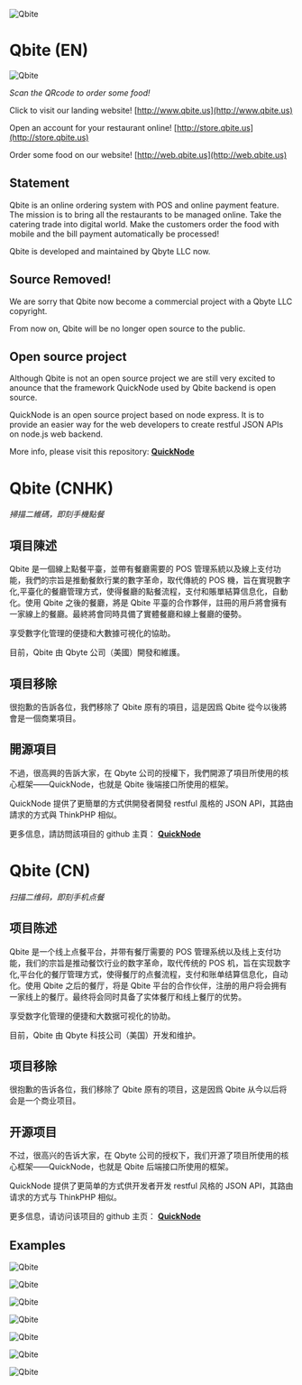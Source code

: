 ![Qbite](https://wap.qbite.us/favicon.png 'Qbite, faster order')

# Qbite (EN)

![Qbite](https://github-devilyouwei.oss-us-west-1.aliyuncs.com/qbite/qbite%20qrcode.jpg)

_Scan the QRcode to order some food!_

Click to visit our landing website! [http://www.qbite.us](http://www.qbite.us)

Open an account for your restaurant online! [http://store.qbite.us](http://store.qbite.us)

Order some food on our website! [http://web.qbite.us](http://web.qbite.us)

## Statement

Qbite is an online ordering system with POS and online payment feature. The mission is to bring all the restaurants to be managed online. Take the catering trade into digital world. Make the customers order the food with mobile and the bill payment automatically be processed!

Qbite is developed and maintained by Qbyte LLC now.

## Source Removed!

We are sorry that Qbite now become a commercial project with a Qbyte LLC copyright.

From now on, Qbite will be no longer open source to the public.

## Open source project

Although Qbite is not an open source project we are still very excited to anounce that the framework QuickNode used by Qbite backend is open source.

QuickNode is an open source project based on node express.
It is to provide an easier way for the web developers to create restful JSON APIs on node.js web backend.

More info, please visit this repository: [**QuickNode**](https://github.com/devilyouwei/QuickNode)

# Qbite (CNHK)

_掃描二維碼，即刻手機點餐_

## 項目陳述

Qbite 是一個線上點餐平臺，並帶有餐廳需要的 POS 管理系統以及線上支付功能，我們的宗旨是推動餐飲行業的數字革命，取代傳統的 POS 機，旨在實現數字化,平臺化的餐廳管理方式，使得餐廳的點餐流程，支付和賬單結算信息化，自動化。使用 Qbite 之後的餐廳，將是 Qbite 平臺的合作夥伴，註冊的用戶將會擁有一家線上的餐廳。最終將會同時具備了實體餐廳和線上餐廳的優勢。

享受數字化管理的便捷和大數據可視化的協助。

目前，Qbite 由 Qbyte 公司（美國）開發和維護。

## 項目移除

很抱歉的告訴各位，我們移除了 Qbite 原有的項目，這是因爲 Qbite 從今以後將會是一個商業項目。

## 開源項目

不過，很高興的告訴大家，在 Qbyte 公司的授權下，我們開源了項目所使用的核心框架——QuickNode，也就是 Qbite 後端接口所使用的框架。

QuickNode 提供了更簡單的方式供開發者開發 restful 風格的 JSON API，其路由請求的方式與 ThinkPHP 相似。

更多信息，請訪問該項目的 github 主頁： [**QuickNode**](https://github.com/devilyouwei/QuickNode)

# Qbite (CN)

_扫描二维码，即刻手机点餐_

## 项目陈述

Qbite 是一个线上点餐平台，并带有餐厅需要的 POS 管理系统以及线上支付功能，我们的宗旨是推动餐饮行业的数字革命，取代传统的 POS 机，旨在实现数字化,平台化的餐厅管理方式，使得餐厅的点餐流程，支付和账单结算信息化，自动化。使用 Qbite 之后的餐厅，将是 Qbite 平台的合作伙伴，注册的用户将会拥有一家线上的餐厅。最终将会同时具备了实体餐厅和线上餐厅的优势。

享受数字化管理的便捷和大数据可视化的协助。

目前，Qbite 由 Qbyte 科技公司（美国）开发和维护。

## 项目移除

很抱歉的告诉各位，我们移除了 Qbite 原有的项目，这是因爲 Qbite 从今以后将会是一个商业项目。

## 开源项目

不过，很高兴的告诉大家，在 Qbyte 公司的授权下，我们开源了项目所使用的核心框架——QuickNode，也就是 Qbite 后端接口所使用的框架。

QuickNode 提供了更简单的方式供开发者开发 restful 风格的 JSON API，其路由请求的方式与 ThinkPHP 相似。

更多信息，请访问该项目的 github 主页： [**QuickNode**](https://github.com/devilyouwei/QuickNode)

## Examples

![Qbite](https://github-devilyouwei.oss-us-west-1.aliyuncs.com/qbite/%E6%B7%B1%E5%BA%A6%E6%88%AA%E5%9B%BE_20200121223407.png)

![Qbite](https://github-devilyouwei.oss-us-west-1.aliyuncs.com/qbite/%E6%B7%B1%E5%BA%A6%E6%88%AA%E5%9B%BE_20200121223429.png)

![Qbite](https://github-devilyouwei.oss-us-west-1.aliyuncs.com/qbite/%E6%B7%B1%E5%BA%A6%E6%88%AA%E5%9B%BE_20200121223627.png)

![Qbite](https://github-devilyouwei.oss-us-west-1.aliyuncs.com/qbite/%E6%B7%B1%E5%BA%A6%E6%88%AA%E5%9B%BE_20200121223657.png)

![Qbite](https://github-devilyouwei.oss-us-west-1.aliyuncs.com/qbite/%E6%B7%B1%E5%BA%A6%E6%88%AA%E5%9B%BE_20200121223706.png)

![Qbite](https://github-devilyouwei.oss-us-west-1.aliyuncs.com/qbite/%E5%BE%AE%E4%BF%A1%E5%9B%BE%E7%89%87_20200121224900.jpg)

![Qbite](https://github-devilyouwei.oss-us-west-1.aliyuncs.com/qbite/%E5%BE%AE%E4%BF%A1%E5%9B%BE%E7%89%87_20200121224907.jpg)
